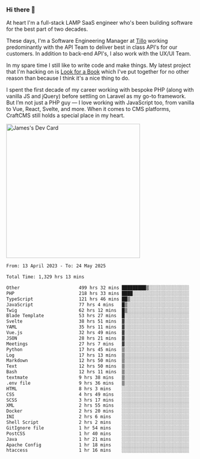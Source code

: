 ### Hi there 👋

<!--
**JamesNock/JamesNock** is a ✨ _special_ ✨ repository because its `README.md` (this file) appears on your GitHub profile.

Here are some ideas to get you started:

- 🔭 I’m currently working on ...
- 🌱 I’m currently learning ...
- 👯 I’m looking to collaborate on ...
- 🤔 I’m looking for help with ...
- 💬 Ask me about ...
- 📫 How to reach me: ...
- 😄 Pronouns: ...
- ⚡ Fun fact: ...
-->
At heart I'm a full-stack LAMP SaaS engineer who's been building software for the best part of two decades.

These days, I'm a Software Engineering Manager at [Tillo](https://www.tillo.io/) working predominantly with the API Team to deliver best in class API's for our customers. In addition to back-end API's, I also work with the UX/UI Team.

In my spare time I still like to write code and make things. My latest project that I'm hacking on is [Look for a Book](https://www.lookforabook.co.uk/) which I've put together for no other reason than because I think it's a nice thing to do.

I spent the first decade of my career working with bespoke PHP (along with vanilla JS and jQuery) before settling on Laravel as my go-to framework. But I’m not just a PHP guy — I love working with JavaScript too, from vanilla to Vue, React, Svelte, and more. When it comes to CMS platforms, CraftCMS still holds a special place in my heart.

<a href="https://app.daily.dev/h2onock"><img src="https://api.daily.dev/devcards/v2/XQraFlxE3JPWOlcSuOB2K.png?type=default&r=18u" width="356" alt="James's Dev Card"/></a>

<!--START_SECTION:waka-->

```txt
From: 13 April 2023 - To: 24 May 2025

Total Time: 1,329 hrs 13 mins

Other                      499 hrs 32 mins █████████▒░░░░░░░░░░░░░░░   37.58 %
PHP                        218 hrs 33 mins ████░░░░░░░░░░░░░░░░░░░░░   16.44 %
TypeScript                 121 hrs 46 mins ██▒░░░░░░░░░░░░░░░░░░░░░░   09.16 %
JavaScript                 77 hrs 4 mins   █▒░░░░░░░░░░░░░░░░░░░░░░░   05.80 %
Twig                       62 hrs 12 mins  █▒░░░░░░░░░░░░░░░░░░░░░░░   04.68 %
Blade Template             53 hrs 27 mins  █░░░░░░░░░░░░░░░░░░░░░░░░   04.02 %
Svelte                     38 hrs 51 mins  ▓░░░░░░░░░░░░░░░░░░░░░░░░   02.92 %
YAML                       35 hrs 11 mins  ▓░░░░░░░░░░░░░░░░░░░░░░░░   02.65 %
Vue.js                     32 hrs 49 mins  ▓░░░░░░░░░░░░░░░░░░░░░░░░   02.47 %
JSON                       28 hrs 21 mins  ▓░░░░░░░░░░░░░░░░░░░░░░░░   02.13 %
Meetings                   27 hrs 7 mins   ▓░░░░░░░░░░░░░░░░░░░░░░░░   02.04 %
Python                     17 hrs 45 mins  ▒░░░░░░░░░░░░░░░░░░░░░░░░   01.34 %
Log                        17 hrs 13 mins  ▒░░░░░░░░░░░░░░░░░░░░░░░░   01.30 %
Markdown                   12 hrs 50 mins  ▒░░░░░░░░░░░░░░░░░░░░░░░░   00.97 %
Text                       12 hrs 50 mins  ▒░░░░░░░░░░░░░░░░░░░░░░░░   00.97 %
Bash                       12 hrs 11 mins  ▒░░░░░░░░░░░░░░░░░░░░░░░░   00.92 %
textmate                   9 hrs 38 mins   ▒░░░░░░░░░░░░░░░░░░░░░░░░   00.73 %
.env file                  9 hrs 36 mins   ▒░░░░░░░░░░░░░░░░░░░░░░░░   00.72 %
HTML                       8 hrs 3 mins    ░░░░░░░░░░░░░░░░░░░░░░░░░   00.61 %
CSS                        4 hrs 49 mins   ░░░░░░░░░░░░░░░░░░░░░░░░░   00.36 %
SCSS                       3 hrs 17 mins   ░░░░░░░░░░░░░░░░░░░░░░░░░   00.25 %
XML                        2 hrs 55 mins   ░░░░░░░░░░░░░░░░░░░░░░░░░   00.22 %
Docker                     2 hrs 20 mins   ░░░░░░░░░░░░░░░░░░░░░░░░░   00.18 %
INI                        2 hrs 6 mins    ░░░░░░░░░░░░░░░░░░░░░░░░░   00.16 %
Shell Script               2 hrs 2 mins    ░░░░░░░░░░░░░░░░░░░░░░░░░   00.15 %
GitIgnore file             1 hr 54 mins    ░░░░░░░░░░░░░░░░░░░░░░░░░   00.14 %
PostCSS                    1 hr 40 mins    ░░░░░░░░░░░░░░░░░░░░░░░░░   00.13 %
Java                       1 hr 21 mins    ░░░░░░░░░░░░░░░░░░░░░░░░░   00.10 %
Apache Config              1 hr 18 mins    ░░░░░░░░░░░░░░░░░░░░░░░░░   00.10 %
htaccess                   1 hr 16 mins    ░░░░░░░░░░░░░░░░░░░░░░░░░   00.10 %
```

<!--END_SECTION:waka-->
